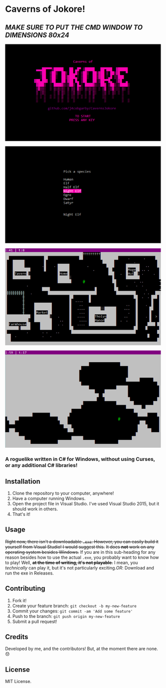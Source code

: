 # Caverns of Jokore!
## *MAKE SURE TO PUT THE CMD WINDOW TO DIMENSIONS 80x24*
![Splash Screen](demo.png)

![Player Creation](playercreate.png)

![In the town](ingame1.png)

![Explore caves](dungeon.png)

### A roguelike written in C# for Windows, without using Curses, or any additional C# libraries!

## Installation
 1. Clone the repository to your computer, anywhere!
 2. Have a computer running Windows.
 3. Open the project file in Visual Studio. I've used Visual Studio 2015, but it should work in others.
 4. That's it!
 
## Usage
~~Right now, there isn't a downloadable `.exe`. However, you can easily build it yourself from Visual Studio! I would suggest this.~~
~~It does **not** work on any operating system besides Windows.~~
If you are in this sub-heading for any reason besides how to use the actual `.exe`, you probably want to know how to play! Well, ~~**at the time of writing, it's not playable**.~~ I mean, you *technically* can play it, but it's not particularly exciting.*OR*: Download and run the exe in Releases.

## Contributing
1. Fork it!
2. Create your feature branch: `git checkout -b my-new-feature`
3. Commit your changes: `git commit -am 'Add some feature'`
4. Push to the branch: `git push origin my-new-feature`
5. Submit a pull request!

## Credits
Developed by me, and the contributors! But, at the moment there are none. :disappointed:

## License
MIT License.
